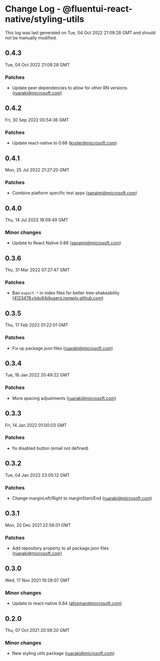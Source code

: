# Change Log - @fluentui-react-native/styling-utils

This log was last generated on Tue, 04 Oct 2022 21:09:28 GMT and should not be manually modified.

<!-- Start content -->

## 0.4.3

Tue, 04 Oct 2022 21:09:28 GMT

### Patches

- Update peer dependencies to allow for other RN versions (ruaraki@microsoft.com)

## 0.4.2

Fri, 30 Sep 2022 00:54:36 GMT

### Patches

- Update react-native to 0.68 (krsiler@microsoft.com)

## 0.4.1

Mon, 25 Jul 2022 21:27:20 GMT

### Patches

- Combine platform specific test apps (sanajmi@microsoft.com)

## 0.4.0

Thu, 14 Jul 2022 18:09:49 GMT

### Minor changes

- Update to React Native 0.66 (sanajmi@microsoft.com)

## 0.3.6

Thu, 31 Mar 2022 07:27:47 GMT

### Patches

- Ban `export *` in index files for better tree-shakeability (4123478+tido64@users.noreply.github.com)

## 0.3.5

Thu, 17 Feb 2022 01:22:01 GMT

### Patches

- Fix up package.json files (ruaraki@microsoft.com)

## 0.3.4

Tue, 18 Jan 2022 20:49:22 GMT

### Patches

- More spacing adjustments (ruaraki@microsoft.com)

## 0.3.3

Fri, 14 Jan 2022 01:00:03 GMT

### Patches

- fix disabled button (email not defined)

## 0.3.2

Tue, 04 Jan 2022 23:05:12 GMT

### Patches

- Change marginLeft/Right to marginStart/End (ruaraki@microsoft.com)

## 0.3.1

Mon, 20 Dec 2021 22:56:01 GMT

### Patches

- Add repository property to all package.json files (ruaraki@microsoft.com)

## 0.3.0

Wed, 17 Nov 2021 19:28:07 GMT

### Minor changes

- Update to react-native 0.64 (afoxman@microsoft.com)

## 0.2.0

Thu, 07 Oct 2021 20:59:20 GMT

### Minor changes

- New styling utils package (ruaraki@microsoft.com)
